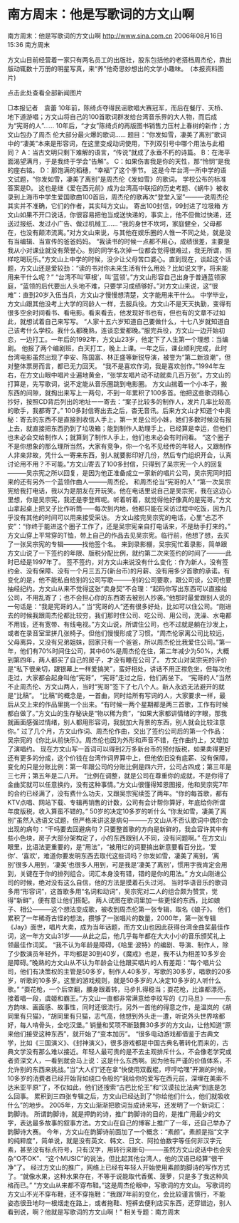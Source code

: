 # 南方周末：他是写歌词的方文山啊

南方周末：他是写歌词的方文山啊
http://www.sina.com.cn 2006年08月16日15:36 南方周末


方文山目前经营着一家只有两名员工的出版社，股东包括他的老搭档周杰伦，靠出版动辄数十万册的明星写真，来“养”他奇思妙想出的文学小趣味。　(本报资料图片)

点击此处查看全部新闻图片


□本报记者　袁蕾
10年前，陈绮贞夺得民谣歌唱大赛冠军，而后在餐厅、天桥、地下道游唱；方文山将自己的100首歌词群发给台湾音乐界的大人物，而后成为“宪哥的人”……
10年后，“才女”陈绮贞的再版图书销售力压村上春树的新作；方文山包办了周杰
伦大部分最火爆的歌词……
题目：“你发如雪，凄美了离别”歌词中的“凄美”本来是形容词，在这里变成动词使用，下列双引号中哪个用法与此相同？
A：当古文明只剩下难解的语言，“传说”就成了永垂不朽的诗篇。
B：在海平面渴望满月，于是我终于学会“告解”。
C：如果伤害我是你的天性，那“怜悯”是我的座右铭。
D：那饱满的稻穗，“幸福”了这个季节。
这是今年台湾一所中学的语文试题，“你发如雪，凄美了离别”是周杰伦《发如雪》的歌词。
学校公布的标准答案是D。
这也是继《爱在西元前》成为台湾高中联招的历史考题、《蜗牛》被收录到上海市中学生爱国歌曲100首后，周杰伦的歌再次“登堂入室”———说周杰伦其实并不准确，它们的作者，其实叫方文山。
寄出100封信，99封进了垃圾箱
方文山如果不开口说话，你很容易把他当成送快递的，事实上，他不但做过快递，还送过报纸、发过小广告、做过机械工……
“我的身世不坎坷，家庭健全，父母都在，也没有颠沛流离。”对方文山来说，与其他在娱乐圈的人惟一不同之处，就是没有当编辑、当宣传的爸爸妈妈。
“我读书的时候一点都不用心，成绩很差，主要是我从小对课业就没有荣誉心。别的同学名次掉一位都会觉得很难过，我无所谓，照样吃喝玩乐。”方文山上中学的时候，没少让父母苦口婆心。直到现在，谈起这个话题，方文山还是爱较劲：“读的书对你未来生活有什么用处？比如说文字，将来能用来干什么呢？”
“台湾不叫‘草根’，叫‘蓝领’。”方文山形容自己出身于普通蓝领家庭，“蓝领的后代要出人头地不难，只要学习成绩够好。”对方文山来说，这“很难”：直到20岁入伍当兵，方文山才慢慢想清楚，文字能用来干什么。
中学毕业，方文山跟其他没考上大学的同龄人一样，去服兵役。方文山不是天天执勤，变得有很多空余时间看书、看电影。看来看去，他发现好书也有，但也有的文章不过如此，就想试着自己来写写。
“人家十五六岁知道自己要做什么，十七八岁就知道自己该考什么学校。我什么都晚熟，连谈恋爱都晚。”服完兵役，方文山一边开始初恋，一边打工。一年后的1992年，方文山23岁，他定下了人生第一个理想：当编剧。
他报了两个编剧班，白天打工，晚上上课。一年之后，课业顺利完成，此时台湾电影虽然出现了李安、陈国富、林正盛等新锐导演，被誉为“第二新浪潮”，但对整体票房而言，都已无力回天。
“我不是喜欢作词，我是喜欢创作。”1994年左右，在方文山眼中唱片业遍地黄金，“张学友唱片动不动就卖几百万张”。方文山的打算是，先写歌词，说不定能从音乐圈跳到电影圈。
方文山揣着一个小本子，搬东西的间隙，就掏出来写上一两句，不到一年累积了100多首。他把这些歌词精心抄好，按照CD背后列出的地址一一寄去：“案子比较多的制作人，发片几率比较高的歌手，我都寄了。”
100多封信寄出去之后，杳无音讯。后来方文山才知道个中奥秘：寄去的东西不是直接到收信人手上，第一关是公司小妹，她们多数时候没有报上去，就直接把东西扔到了垃圾箱；能到制作人助理手上，已经算是幸运，但他们也未必会交给制作人；就算到了制作人手上，他们也未必会有时间看。
“这个圈子不是你想象的那么理所当然，大家有竞争，你一个名不见经传的年轻人，又跟制作人非亲非故，凭什么一寄来东西，别人就要影印好几份，然后专门组织开会，认真讨论用不用？不可能。”方文山寄去了100多封信，只得到了吴宗宪一个人的回复———吴宗宪之所以回复，是因为他正准备成立一家新的唱片公司，吴宗宪同时招来的还有另外一个蓝领作曲人———周杰伦。
和周杰伦当“宪哥的人”
“第一次吴宗宪给我打电话，我以为是朋友在开玩笑。他在电话里说自己是吴宗宪，我在这边心里想，你是吴宗宪，我还是李登辉呢。听着听着，就觉得他好像真的是宪哥。”方文山拿起桌上把叉子比作听筒——每次到内地，他都只能在采访过程中吃饭，因为几乎没有其他的时间可以用来接受采访。
方文山接完吴宗宪的电话，心里“忐忑不安”：“你终于能进这个圈子工作了，还是吴宗宪亲自打电话来，不是助手打来的。”
方文山穿上平常穿的T恤，带上自己的作品去见吴宗宪。临行前，他想了想，去买了一张吴宗宪的专辑———找他签个名。
来到录影棚，吴宗宪忙着录影，简单跟方文山说了一下签约的年限、版税分配比例，就约第二次来签约的时间了———此时已经是1997年了。
签不签约，对方文山来说没有什么变化：作为新人，没有签约金、没有保障、没有一个月三五万(新台币)的月薪、没有用多少首歌的承诺。有变化的是，他不能私自给别的公司写歌———别的公司要歌，跟公司谈，公司也要抽经纪约。方文山从来不觉得这张“卖身契”不合理：“起码你写出东西可以直接给公司，不用乱寄了；也不会担心你的东西寄去被别人抄袭。”他那时最爱跟别人说的一句话是：“我是宪哥的人。”
当“宪哥的人”还有很多好处，比如可以住公司。“刚进去的时候我跟周杰伦都比较穷，我们那时住公司、吃公司、用公司，洗澡、水电都不用钱，还有宽带、有线电视。”方文山说，所谓住公司，也不过就是躺在沙发上，或者在录音室里拼几张椅子。但他们慢慢形成了习惯。“周杰伦家离公司比较远，父母离异，又没有兄弟姐妹，回家只有一个爸爸，所以周杰伦比我爱住公司。”第一年，他们有70%时间住公司，其中60%是周杰伦在住，第二年减少为50%，大概到第四年，两人都买了自己的房子，才没有睡在公司了。
方文山对吴宗宪的评价是“私下很亲切，跟银幕上一样爱搞笑”，蛮好相处，讲话不用正襟危坐，但每次他走过，大家都会起身叫他“宪哥”，“宪哥”走过之后，他们再坐下。
“宪哥的人”当然不止周杰伦、方文山两人，当时“宪哥”签下了七八个人。新人永远无法避开的就是“比稿”。
“比稿”的概念是，一首曲，同时给所有写词的人，大家要求一样，最后从交上来的作品里挑一个出来。“有时候一两个星期都是两三首歌，工作有时候都白做了。”方文山的生存秘诀是“物以稀为贵”，“如果大家都讲情绪的字眼，那我就画面感强过情绪，别人都用形容词，我就加大背景的东西，别人就会比较注意你。”
过了几个月，方文山作词、周杰伦作曲，交出了签约公司后的第一个作品：吴宗宪的《你比从前快乐》。周杰伦也因为外形和声音不错，在作曲约上，又增加了演唱约。
现在方文山写一首词可以得到2万多新台币的预付版税，如果卖得更好还有更多的分成，这个价钱在台湾作词界算中上，但他依旧没有底薪、没有保障，变化的只是分账比例：第一年跟公司的分账比例是四六开，公司占四成；第三年是三七开；第五年是二八开。
“比例在调整，就是公司在尊重你的成就，不是你得了金曲奖就可以任意换约，没有这种事情。”方文山很懂得知恩图报，他和吴宗宪7年的合约已经满了，没有费什么功夫，又跟吴宗宪续签了两年。“你的每首歌，都有KTV点唱、网站下载、专辑再销售的计数，公司有会计帮你算好，年底给你所谓年度版税，收入算蛮不错的。”
50岁的决定10多岁的听什么
“你发如雪，凄美了离别”虽然入选语文试题，但严格来讲这是病句———方文山从不否认歌词中偶尔会出现的病句：“干吗要去回避病句？只要整首歌的方向是新鲜的，我会容许其中有些小色块，房子大部分架构定了，小的东西跟别人不同，没有问题啊。”
在方文山眼里，比语法更重要的，是“用法”，“被用烂的词要搞出新意要看百分比，‘爱你’、‘喜欢’，难道你要发明东西去取代这些词吗？你发如雪，凄美了离别，‘离别’很多人用到，‘凄美’也很多人用到，可是我是‘凄美了离别’，惯用字我肯定会用到，关键在于你的排列组合。词汇本身没有错，错的是你的用法。”
方文山刚进公司的时候，绝对没有这么自信，他的方法是摸着石头过河。
当时华语音乐的歌词多用“形容词”，这首歌多用“名词和动词”，吴宗宪对二人的组合颇为赞赏，觉得“新鲜”，便有意让他们搭配。
两人试图在歌词里加一些更怪的东西，比如娘子、相公———这个想法变成歌，被收到周杰伦第一张专辑，取名《娘子》。
他们累积了一年稀奇古怪的想法，攒够了一张唱片的数量，2000年，第一张专辑《Jay》面世，唱片大卖，成为当年话题，而方文山也因此获得台湾金曲奖最佳作词，这一年方文山31岁——从此之后，他几乎每年都在大大小小的音乐颁奖礼上领最佳作词奖。
“我不认为年龄是障碍，《哈里·波特》的编剧、导演、制作人，除了少数演员年轻外，平均都是30到40岁，《魔戒》也是，我不认为相差10多岁会是障碍。”晚熟的方文山从不认为年龄会让他跟买唱片的人有差距：“每个唱片公司，他们有决策权的主管是50多岁，制作人40多岁，写歌的30多岁，唱歌的20多岁，听歌的10多岁。这里的游戏规则，就是50多岁的人决定10多岁的人听什么歌。”
“耍花枪，一个后空翻，腰身跟着转，马步扎得稳当；耍花枪，比谁都漂亮，接着唱一段，虞姬和霸王。”方文山一直都非常满意给李玟写的《刀马旦》———东方韵味、画面感、故事性，同时还很流行。另外一首他的得意之作，是温岚的《胡同里有只猫》，“胡同里有只猫，志气高，他想到外头走一遭，听说外头世界啥都好，每人啃骨头，全吃汉堡。”
销量和奖项不断鼓舞30多岁的方文山，让他知道“原来他们接受这种东西”，就开始了“变本加厉”。
“很多电动游戏都借鉴于古典文学，比如《三国演义》、《封神演义》，很多游戏都是中国古典名著转化而来的，古典文学没有那么难以接近。年轻人最可贵的是不去主观排斥什么，不会像老学究或者资深文人，一看到就会马上说：这是什么东西啊。因为他有严谨的价值体系，不允许别的东西来挑战。”当“大人们”还在拿“快使用双截棍，哼哼哈嘿”开涮的时候，10多岁的消费者已经开始背如绕口令般的“我给你的爱写在西元前，深埋在美索不达米亚平原”了，不仅如此，他们还搜索“古巴比伦王”和“汉谟拉比法典”到底是怎么回事。
累积到三四张专辑之后，方文山已经达到了“你给他们什么，他们就吸收什么”的地步。
2005年，方文山渐渐把歌词当成诗来写，还发明了一个新词汇：韵脚诗。
所谓韵脚诗，就是押韵的诗，推广韵脚诗的目的，是推广用最少的文字，表达最多故事的叙事方法。方文山在自己的博客上推广了一年，还自己举办了韵脚诗大赛。
今年，方文山在韵脚诗前面加了一个概念：“素颜”。素颜是指“文字的纯粹度”，简单说，就是没有英文、韩文、日文、阿拉伯数字等任何非汉字元素，甚至没有标点符号，只有汉字，用转行来断句———虽然方文山说话中也会夹杂“O不OK”、“这个MUSIC”的说法，但比起其他台湾人，他的汉语已经算“很干净”了。
经过方文山的推广，网络上已经有年轻人开始使用素颜韵脚诗的写作方式了。“就像水果，这种水果存在，不等于说能取代香蕉、菠萝，只是多了我这种风格而已。”
“方文山从来都不穿布鞋。”这是周杰伦眼中，写歌词的方文山。
写歌词的方文山不光不穿布鞋，还不穿拖鞋：“我跟7年前的变化，会比较谨言慎行，不能姿态很丑地叼一根烟走在路上，或者拖鞋、短裤去便利店买东西，还穿错边，别人看到说，啊？他就是写歌词的方文山啊！”
相关专题：南方周末 

